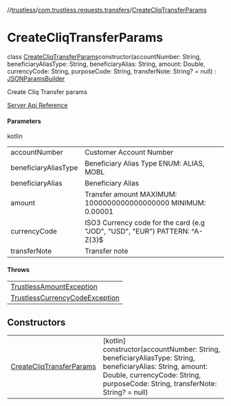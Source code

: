 //[trustless](../../../index.md)/[com.trustless.requests.transfers](../index.md)/[CreateCliqTransferParams](index.md)

# CreateCliqTransferParams

class [CreateCliqTransferParams](index.md)constructor(accountNumber: String, beneficiaryAliasType: String, beneficiaryAlias: String, amount: Double, currencyCode: String, purposeCode: String, transferNote: String? = null) : [JSONParamsBuilder](../../com.trustless.params/-j-s-o-n-params-builder/index.md)

Create Cliq Transfer params

[Server Api Reference](https://developer.staq.io/docs/apis/transfers#/Transfers/Create%20a%20Cliq%20transfer)

#### Parameters

kotlin

| | |
|---|---|
| accountNumber | Customer Account Number |
| beneficiaryAliasType | Beneficiary Alias Type ENUM:  ALIAS, MOBL |
| beneficiaryAlias | Beneficiary Alias |
| amount | Transfer amount MAXIMUM: 1000000000000000000 MINIMUM: 0.00001 |
| currencyCode | ISO3 Currency code for the card (e.g &quot;JOD&quot;, &quot;USD&quot;, &quot;EUR&quot;) PATTERN: ^A-Z{3}$ |
| transferNote | Transfer note |

#### Throws

| |
|---|
| [TrustlessAmountException](../../com.trustless.exceptions/-trustless-amount-exception/index.md) |
| [TrustlessCurrencyCodeException](../../com.trustless.exceptions/-trustless-currency-code-exception/index.md) |

## Constructors

| | |
|---|---|
| [CreateCliqTransferParams](-create-cliq-transfer-params.md) | [kotlin]<br>constructor(accountNumber: String, beneficiaryAliasType: String, beneficiaryAlias: String, amount: Double, currencyCode: String, purposeCode: String, transferNote: String? = null) |
